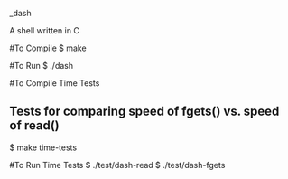 _dash

A shell written in C

#To Compile
$ make

#To Run
$ ./dash

#To Compile Time Tests
## Tests for comparing speed of fgets() vs. speed of read()
$ make time-tests

#To Run Time Tests
$ ./test/dash-read
$ ./test/dash-fgets
